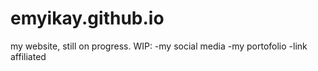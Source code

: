 # emyikay.github.io
my website, still on progress.
WIP:
-my social media
-my portofolio
-link affiliated
